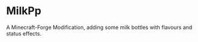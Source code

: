 # MilkPp
A Minecraft-Forge Modification, adding some milk bottles with flavours and status effects.
